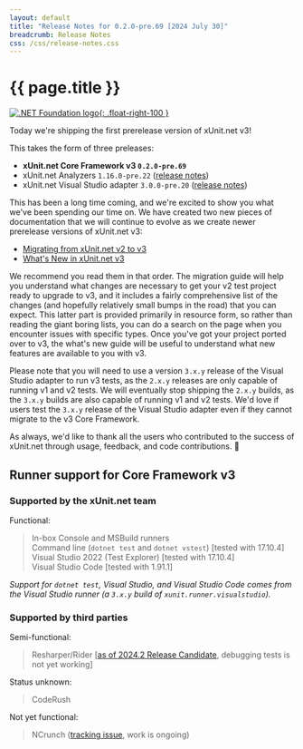 ```yaml
---
layout: default
title: "Release Notes for 0.2.0-pre.69 [2024 July 30]"
breadcrumb: Release Notes
css: /css/release-notes.css
---
```


# {{ page.title }}

[![.NET Foundation logo](https://raw.githubusercontent.com/xunit/media/main/dotnet-foundation.svg){: .float-right-100 }](https://dotnetfoundation.org/projects/project-detail/xunit)

Today we're shipping the first prerelease version of xUnit.net v3!

This takes the form of three preleases:

* **xUnit.net Core Framework v3 `0.2.0-pre.69`**
* xUnit.net Analyzers `1.16.0-pre.22` ([release notes](/releases/analyzers/1.16.0-pre.22))
* xUnit.net Visual Studio adapter `3.0.0-pre.20` ([release notes](/releases/visualstudio/3.0.0-pre.20))

This has been a long time coming, and we're excited to show you what we've been spending our time on. We have created two new pieces of documentation that we will continue to evolve as we create newer prerelease versions of xUnit.net v3:

* [Migrating from xUnit.net v2 to v3](/docs/getting-started/v3/migration)
* [What's New in xUnit.net v3](/docs/getting-started/v3/whats-new)

We recommend you read them in that order. The migration guide will help you understand what changes are necessary to get your v2 test project ready to upgrade to v3, and it includes a fairly comprehensive list of the changes (and hopefully relatively small bumps in the road) that you can expect. This latter part is provided primarily in resource form, so rather than reading the giant boring lists, you can do a search on the page when you encounter issues with specific types. Once you've got your project ported over to v3, the what's new guide will be useful to understand what new features are available to you with v3.

Please note that you will need to use a version `3.x.y` release of the Visual Studio adapter to run v3 tests, as the `2.x.y` releases are only capable of running v1 and v2 tests. We will eventually stop shipping the `2.x.y` builds, as the `3.x.y` builds are also capable of running v1 and v2 tests. We'd love if users test the `3.x.y` release of the Visual Studio adapter even if they cannot migrate to the v3 Core Framework.

As always, we'd like to thank all the users who contributed to the success of xUnit.net through usage, feedback, and code contributions. 🎉

## Runner support for Core Framework v3

### Supported by the xUnit.net team

Functional:

> <span class="glyphicon glyphicon-ok-sign"></span> In-box Console and MSBuild runners<br />
> <span class="glyphicon glyphicon-ok-sign"></span> Command line (`dotnet test` and `dotnet vstest`) [tested with 17.10.4]<br />
> <span class="glyphicon glyphicon-ok-sign"></span> Visual Studio 2022 (Test Explorer) [tested with 17.10.4]<br />
> <span class="glyphicon glyphicon-ok-sign"></span> Visual Studio Code [tested with 1.91.1]

_Support for `dotnet test`, Visual Studio, and Visual Studio Code comes from the Visual Studio runner (a `3.x.y` build of `xunit.runner.visualstudio`)._

### Supported by third parties

Semi-functional:

> <span class="glyphicon glyphicon-ok-sign"></span> Resharper/Rider [[as of 2024.2 Release Candidate](https://dotnet.social/@khalidabuhakmeh@mastodon.social/112926466860791827), debugging tests is not yet working]

Status unknown:

> <span class="glyphicon glyphicon-question-sign"></span> CodeRush

Not yet functional:

> <span class="glyphicon glyphicon-remove-sign"></span> NCrunch ([tracking issue](https://github.com/xunit/xunit/issues/2947), work is ongoing)
